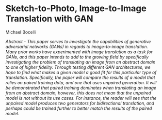 
# **Sketch-to-Photo, Image-to-Image Translation with GAN**

Michael Bocelli

_Abstract - This paper serves to investigate the capabilities of generative adversarial networks (GANs) in regards to image-to-image translation. Many prior works have experimented with image translation as a task for GANs, and this paper intends to add to the growing field by specifically investigating the problem of translating an image from an abstract domain to one of higher fidelity. Through testing different GAN architectures, we hope to find what makes a given model a good fit for this particular type of translation. Specifically, the paper will compare the results of a model that relies on paired training data, and one that uses unpaired generation. It will be demonstrated that paired training dominates when translating an image from an abstract domain, however, this does not mean that the unpaired model is not without its use cases. For instance, the reader will see that the unpaired model produces two generators for bidirectional translation, and perhaps could be trained further to better match the results of the paired model._
